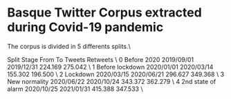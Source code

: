 
# Basque Twitter Corpus extracted during Covid-19 pandemic

The corpus is divided in 5 differents splits.\\

Split	Stage 			From         To           Tweets    Retweets \\
0 	Before 2020 		2019/09/01   2019/12/31   224.169   275.042 \\
1 	Before lockdown		2020/01/01   2020/03/14   155.302   196.500 \\
2 	Lockdown 		2020/03/15   2020/06/21   296.627   349.368 \\
3 	New normality		2020/06/22   2020/10/24   343.372   362.279 \\
4 	2nd state of alarm	2020/10/25   2021/01/31   415.388   347.533 \\
